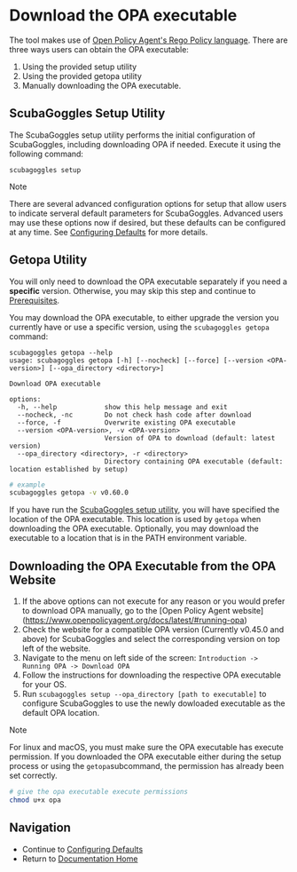 
# Download the OPA executable

The tool makes use of [Open Policy Agent's Rego Policy language](https://www.openpolicyagent.org/docs/latest/policy-language/). There
are three ways users can obtain the OPA executable:
1. Using the provided setup utility
2. Using the provided getopa utility
3. Manually downloading the OPA executable.

## ScubaGoggles Setup Utility
The ScubaGoggles setup utility performs the initial configuration of ScubaGoggles,
including downloading OPA if needed. Execute it using the following command:
```shell
scubagoggles setup
```

> [!NOTE]
> There are several advanced configuration options for setup that allow users to indicate serveral default parameters
for ScubaGoggles. Advanced users may use these options now if desired, but these defaults can be configured at any time.
See [Configuring Defaults](../installation/Defaults.md) for more details.

## Getopa Utility
You will only
need to download the OPA executable separately if you need a **specific**
version.  Otherwise, you may skip this step and continue to
[Prerequisites](../prerequisites/Prerequisites.md).

You may download the OPA executable, to either upgrade the version you
currently have or use a specific version, using the `scubagoggles getopa`
command:

```
scubagoggles getopa --help
usage: scubagoggles getopa [-h] [--nocheck] [--force] [--version <OPA-version>] [--opa_directory <directory>]

Download OPA executable

options:
  -h, --help            show this help message and exit
  --nocheck, -nc        Do not check hash code after download
  --force, -f           Overwrite existing OPA executable
  --version <OPA-version>, -v <OPA-version>
                        Version of OPA to download (default: latest version)
  --opa_directory <directory>, -r <directory>
                        Directory containing OPA executable (default: location established by setup)
```
```bash
# example
scubagoggles getopa -v v0.60.0
```

If you have run the [ScubaGoggles setup utility](DownloadAndInstall.md#ScubaGoggles-Setup-Utility),
you will have specified the location of the OPA executable.  This location is
used by `getopa` when downloading the OPA executable.  Optionally, you may
download the executable to a location that is in the PATH environment variable.

## Downloading the OPA Executable from the OPA Website

1. If the above options can not execute for any reason or you would prefer to
   download OPA manually, go to the [Open Policy Agent website]
   (https://www.openpolicyagent.org/docs/latest/#running-opa)
2. Check the website for a compatible OPA version (Currently v0.45.0 and above)
   for ScubaGoggles and select the corresponding version on top left of the
   website.
3. Navigate to the menu on left side of the screen:
   `Introduction -> Running OPA -> Download OPA`
4. Follow the instructions for downloading the respective OPA executable for
   your OS.
5. Run `scubagoggles setup --opa_directory [path to executable]` to configure ScubaGoggles to use the newly dowloaded executable as the default OPA location.

> [!NOTE]
> For linux and macOS, you must make sure the OPA executable has execute
> permission.  If you downloaded the OPA executable either during the setup
> process or using the `getopa`subcommand, the permission has already been set
> correctly.

```bash
# give the opa executable execute permissions
chmod u+x opa
```

## Navigation
- Continue to [Configuring Defaults](../installation/Defaults.md)
- Return to [Documentation Home](/README.md)
